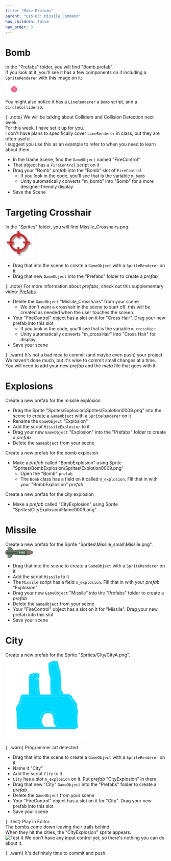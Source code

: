 ```yaml
---
title: "Make Prefabs"
parent: "Lab 03: Missile Command"
has_children: false
nav_order: 3
---
```


# Bomb
In the "Prefabs" folder, you will find "Bomb.prefab".\
If you look at it, you'll see it has a few components on it including a `SpriteRenderer` with this image on it:\
![Bomb](images/lab03/Laser_Start_100010002.png "Bomb")\
You might also notice it has a `LineRenderer` a `Bomb` script, and a `CircleCollider2D`.

{: .note}
We will be talking about Colliders and Collision Detection next week.\
For this week, I have set it up for you.\
I don't have plans to specifically cover `LineRenderer` in class, but they are often useful.\
I suggest you use this as an example to refer to when you need to learn about them.

* In the Game Scene, find the `GameObject` named "FireControl"
* That object has a `FireControl` script on it
* Drag your "Bomb" *prefab* into the "Bomb" slot of `FireControl`
	* If you look in the code, you'll see that is the variable `m_bomb`
	* Unity automatically converts "m_bomb" into "Bomb" for a more designer-friendly display
* Save the Scene

# Targeting Crosshair
In the "Sprites" folder, you will find Missile_Crosshairs.png.\
![Crosshair](images/lab03/Missile_Crosshairs.png "Crosshair")
* Drag that into the scene to create a `GameObject` with a `SpriteRenderer` on it
* Drag that new `GameObject` into the "Prefabs" folder to create a *prefab*

{: .note}
For more information about *prefabs*, check out this supplementary video: [Prefabs](https://youtu.be/bOIAkIdOc6o)

* Delete the `GameObject` "Missile_Crosshairs" from your scene
	* We don't want a crosshair in the scene to start off, this will be created as needed when the user touches the screen.
* Your "FireControl" object has a slot on it for "Cross Hair". Drag your new prefab into this slot
	* If you look in the code, you'll see that is the variable `m_crossHair`
	* Unity automatically converts "m_crossHair" into "Cross Hair" for display
* Save your scene

{: .warn}
It's not a bad idea to commit (and maybe even push) your project.\
We haven't done much, but it's wise to commit small changes at a time.\
You will need to add your new *prefab* and the *meta* file that goes with it.

# Explosions
Create a new prefab for the missile explosion
* Drag the Sprite "Sprites\Explosion\Sprites\Explotion0008.png" into the scene to create a `GameObject` with a `SpriteRenderer` on it
* Rename the `GameObject` "Explosion"
* Add the script `MissileExplosion` to it
* Drag your new `GameObject` "Explosion" into the "Prefabs" folder to create a *prefab*
* Delete the `GameObject` from your scene

Create a new prefab for the bomb explosion
* Make a *prefab* called "BombExplosion" using Sprite "Sprites\BombExplosion\Sprites\Explotion0009.png"
	* Open the "Bomb" `prefab`
	* The `Bomb` class has a field on it called `m_explosion`. Fill that in with your "BombExplosion" *prefab*

Create a new prefab for the city explosion
* Make a *prefab* called "CityExplosion" using Sprite "Sprites\CityExplosion\Flame0009.png"

# Missile
Create a new prefab for the Sprite "Sprites\Missile_small\Missile.png".\
![Missile](images/lab03/Missile.png "Missile")
* Drag that into the scene to create a `GameObject` with a `SpriteRenderer` on it
* Add the script `Missile` to it
* The `Missile` script has a field `m_explosion`. Fill that in with your *prefab* "Explosion"
* Drag your new `GameObject` "Missile" into the "Prefabs" folder to create a *prefab*
* Delete the `GameObject` from your scene
* Your "FireControl" object has a slot on it for "Missile". Drag your new prefab into this slot
* Save your scene

# City
Create a new prefab for the Sprite "Sprites/City/CityA.png".\
![City](images/lab03/CityA.png "City")

{: .warn}
Programmer art detected

* Drag that into the scene to create a `GameObject` with a `SpriteRenderer` on it
* Name it "City"
* Add the script `City` to it
* `City` has a slot `m_explosion` on it. Put *prefab* "CityExplosion" in there
* Drag that new "City" `GameObject` into the "Prefabs" folder to create a *prefab*
* Delete the `GameObject` from your scene
* Your "FireControl" object has a slot on it for "City". Drag your new prefab into this slot
* Save your scene

{: .test}
Play in Editor.\
The bombs come down leaving their trails behind.\
When they hit the cities, the "CityExplosion" sprite appears.\
![Test It](images/lab03/gameplay01.png "Test It")
We don't have any input control yet, so there's nothing you can do about it.

{: .warn}
It's definitely time to commit and push.

